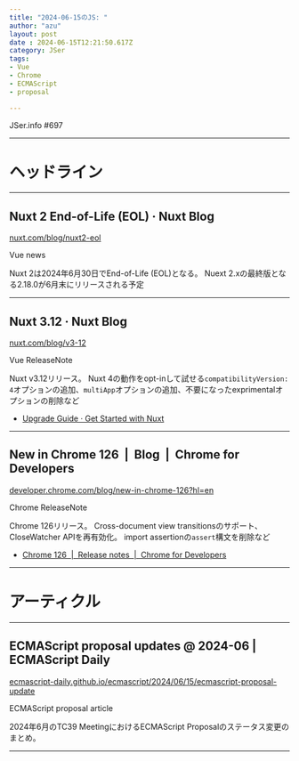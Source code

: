 ```yaml
---
title: "2024-06-15のJS: "
author: "azu"
layout: post
date : 2024-06-15T12:21:50.617Z
category: JSer
tags:
- Vue
- Chrome
- ECMAScript
- proposal

---
```


JSer.info #697

----

<h1 class="site-genre">ヘッドライン</h1>

----

## Nuxt 2 End-of-Life (EOL) · Nuxt Blog
[nuxt.com/blog/nuxt2-eol](https://nuxt.com/blog/nuxt2-eol "Nuxt 2 End-of-Life (EOL) · Nuxt Blog")
<p class="jser-tags jser-tag-icon"><span class="jser-tag">Vue</span> <span class="jser-tag">news</span></p>

Nuxt 2は2024年6月30日でEnd-of-Life (EOL)となる。
Nuext 2.xの最終版となる2.18.0が6月末にリリースされる予定


----

## Nuxt 3.12 · Nuxt Blog
[nuxt.com/blog/v3-12](https://nuxt.com/blog/v3-12 "Nuxt 3.12 · Nuxt Blog")
<p class="jser-tags jser-tag-icon"><span class="jser-tag">Vue</span> <span class="jser-tag">ReleaseNote</span></p>

Nuxt v3.12リリース。
Nuxt 4の動作をopt-inして試せる`compatibilityVersion: 4`オプションの追加、`multiApp`オプションの追加、不要になったexprimentalオプションの削除など

- [Upgrade Guide · Get Started with Nuxt](https://nuxt.com/docs/getting-started/upgrade#testing-nuxt-4 "Upgrade Guide · Get Started with Nuxt")

----

## New in Chrome 126  |  Blog  |  Chrome for Developers
[developer.chrome.com/blog/new-in-chrome-126?hl&#x3D;en](https://developer.chrome.com/blog/new-in-chrome-126?hl=en "New in Chrome 126  |  Blog  |  Chrome for Developers")
<p class="jser-tags jser-tag-icon"><span class="jser-tag">Chrome</span> <span class="jser-tag">ReleaseNote</span></p>

Chrome 126リリース。
Cross-document view transitionsのサポート、CloseWatcher APIを再有効化。
import assertionの`assert`構文を削除など

- [Chrome 126  |  Release notes  |  Chrome for Developers](https://developer.chrome.com/release-notes/126 "Chrome 126  |  Release notes  |  Chrome for Developers")

----
<h1 class="site-genre">アーティクル</h1>

----

## ECMAScript proposal updates @ 2024-06 | ECMAScript Daily
[ecmascript-daily.github.io/ecmascript/2024/06/15/ecmascript-proposal-update](https://ecmascript-daily.github.io/ecmascript/2024/06/15/ecmascript-proposal-update "ECMAScript proposal updates @ 2024-06 | ECMAScript Daily")
<p class="jser-tags jser-tag-icon"><span class="jser-tag">ECMAScript</span> <span class="jser-tag">proposal</span> <span class="jser-tag">article</span></p>

2024年6月のTC39 MeetingにおけるECMAScript Proposalのステータス変更のまとめ。


----
